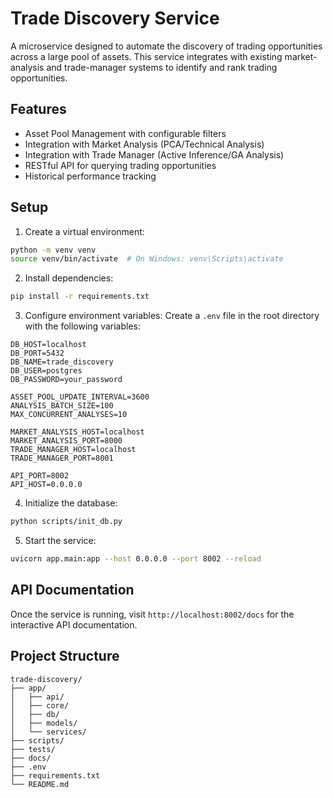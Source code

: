 # Trade Discovery Service

A microservice designed to automate the discovery of trading opportunities across a large pool of assets. This service integrates with existing market-analysis and trade-manager systems to identify and rank trading opportunities.

## Features

- Asset Pool Management with configurable filters
- Integration with Market Analysis (PCA/Technical Analysis)
- Integration with Trade Manager (Active Inference/GA Analysis)
- RESTful API for querying trading opportunities
- Historical performance tracking

## Setup

1. Create a virtual environment:
```bash
python -m venv venv
source venv/bin/activate  # On Windows: venv\Scripts\activate
```

2. Install dependencies:
```bash
pip install -r requirements.txt
```

3. Configure environment variables:
Create a `.env` file in the root directory with the following variables:
```
DB_HOST=localhost
DB_PORT=5432
DB_NAME=trade_discovery
DB_USER=postgres
DB_PASSWORD=your_password

ASSET_POOL_UPDATE_INTERVAL=3600
ANALYSIS_BATCH_SIZE=100
MAX_CONCURRENT_ANALYSES=10

MARKET_ANALYSIS_HOST=localhost
MARKET_ANALYSIS_PORT=8000
TRADE_MANAGER_HOST=localhost
TRADE_MANAGER_PORT=8001

API_PORT=8002
API_HOST=0.0.0.0
```

4. Initialize the database:
```bash
python scripts/init_db.py
```

5. Start the service:
```bash
uvicorn app.main:app --host 0.0.0.0 --port 8002 --reload
```

## API Documentation

Once the service is running, visit `http://localhost:8002/docs` for the interactive API documentation.

## Project Structure

```
trade-discovery/
├── app/
│   ├── api/
│   ├── core/
│   ├── db/
│   ├── models/
│   └── services/
├── scripts/
├── tests/
├── docs/
├── .env
├── requirements.txt
└── README.md